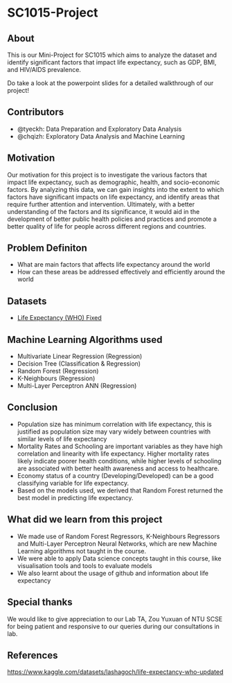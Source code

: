 # SC1015-Project

## About
This is our Mini-Project for SC1015 which aims to analyze the dataset and identify significant factors that impact life expectancy, such as GDP, BMI, and HIV/AIDS prevalence. 


Do take a look at the powerpoint slides for a detailed walkthrough of our project!

## Contributors
 - @tyeckh: Data Preparation and Exploratory Data Analysis
 - @chqizh: Exploratory Data Analysis and Machine Learning


## Motivation 
Our motivation for this project is to investigate the various factors that impact life expectancy, such as  demographic, health, and socio-economic factors. By analyzing this data, we can gain insights into the extent to which factors have significant impacts on life expectancy, and identify areas that require further attention and intervention. Ultimately,  with a better understanding of the factors and its significance, it would aid in the development of better public health policies and practices and promote a better quality of life for people across different regions and countries.
## Problem Definiton
 - What are main factors that affects life expectancy around the world
 - How can these areas be addressed effectively and efficiently around the world

## Datasets
- [Life Expectancy (WHO) Fixed](https://www.kaggle.com/datasets/lashagoch/life-expectancy-who-updated)

## Machine Learning Algorithms used
- Multivariate Linear Regression (Regression)
- Decision Tree (Classification & Regression)
- Random Forest (Regression)
- K-Neighbours (Regression)
- Multi-Layer Perceptron ANN (Regression)

## Conclusion
- Population size has minimum correlation with life expectancy, this is justified as population size may vary widely between countries with similar levels of life expectancy
- Mortality Rates and Schooling are important variables as they have high correlation and linearity with life expectancy. Higher mortality rates likely indicate poorer health conditions, while higher levels of schooling are associated with better health awareness and access to healthcare. 
- Economy status of a country (Developing/Developed) can be a good classifying variable for life expectancy.
- Based on the models used, we derived that Random Forest returned the best model in predicting life expectancy.

## What did we learn from this project
- We made use of Random Forest Regressors, K-Neighbours Regressors and Multi-Layer Perceptron Neural Networks, which are new Machine Learning algorithms not taught in the course.
- We were able to apply Data science concepts taught in this course, like visualisation tools and tools to evaluate models
- We also learnt about the usage of github and information about life expectancy

## Special thanks
We would like to give appreciation to our Lab TA, Zou Yuxuan of NTU SCSE for being patient and responsive to our queries during our consultations in lab.

## References
https://www.kaggle.com/datasets/lashagoch/life-expectancy-who-updated

